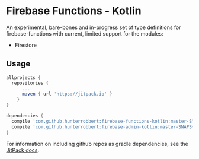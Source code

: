# Firebase Functions - Kotlin

An experimental, bare-bones and in-progress set of type definitions for firebase-functions with current, limited support for the modules:

* Firestore

## Usage
```gradle
allprojects {
  repositories {
	  ...
	  maven { url 'https://jitpack.io' }
	}
}
```
```gradle
dependencies {
  compile 'com.github.hunterrobbert:firebase-functions-kotlin:master-SNAPSHOT'
  compile 'com.github.hunterrobbert:firebase-admin-kotlin:master-SNAPSHOT'
}
```
For information on including github repos as gradle dependencies, see the <a href="https://jitpack.io/docs/">JitPack docs</a>.
